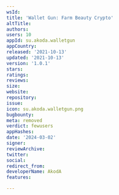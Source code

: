 ```yaml
---
wsId: 
title: 'Wallet Gun: Farm Beauty Crypto'
altTitle: 
authors: 
users: 10
appId: su.akoda.walletgun
appCountry: 
released: '2021-10-13'
updated: '2021-10-13'
version: '1.0.1'
stars: 
ratings: 
reviews: 
size: 
website: 
repository: 
issue: 
icon: su.akoda.walletgun.png
bugbounty: 
meta: removed
verdict: fewusers
appHashes: 
date: '2024-03-02'
signer: 
reviewArchive: 
twitter: 
social: 
redirect_from: 
developerName: AkodA
features: 

---
```


